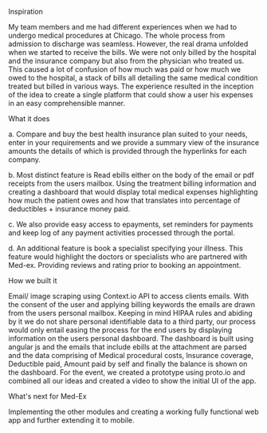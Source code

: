 
Inspiration

My team members and me had different experiences when we had to undergo medical procedures at Chicago. The whole process from admission to discharge was seamless. However, the real drama unfolded when we started to receive the bills. We were not only billed by the hospital and the insurance company but also from the physician who treated us. This caused a lot of confusion of how much was paid or how much we owed to the hospital, a stack of bills all detailing the same medical condition treated but billed in various ways. The experience resulted in the inception of the idea to create a single platform that could show a user his expenses in an easy comprehensible manner.


What it does

a. Compare and buy the best health insurance plan suited to your needs, enter in your requirements and we provide a summary view of the insurance amounts the details of which is provided through the hyperlinks for each company.

b. Most distinct feature is Read ebills either on the body of the email or pdf receipts from the users mailbox. Using the treatment billing information and creating a dashboard that would display total medical expenses highlighting how much the patient owes and how that translates into percentage of deductibles + insurance money paid.

c. We also provide easy access to epayments, set reminders for payments and keep log of any payment activities processed through the portal.

d. An additional feature is book a specialist specifying your illness. This feature would highlight the doctors or specialists who are partnered with Med-ex. Providing reviews and rating prior to booking an appointment.


How we built it

Email/ image scraping using Context.io API to access clients emails. With the consent of the user and applying billing keywords the emails are drawn from the users personal mailbox. Keeping in mind HIPAA rules and abiding by it we do not share personal identifiable data to a third party, our process would only entail easing the process for the end users by displaying information on the users personal dashboard. The dashboard is built using angular js and the emails that include ebills at the attachment are parsed and the data comprising of Medical procedural costs, Insurance coverage, Deductible paid, Amount paid by self and finally the balance is shown on the dashboard. For the event, we created a prototype using proto.io and combined all our ideas and created a video to show the initial UI of the app.


What's next for Med-Ex

Implementing the other modules and creating a working fully functional web app and further extending it to mobile.
